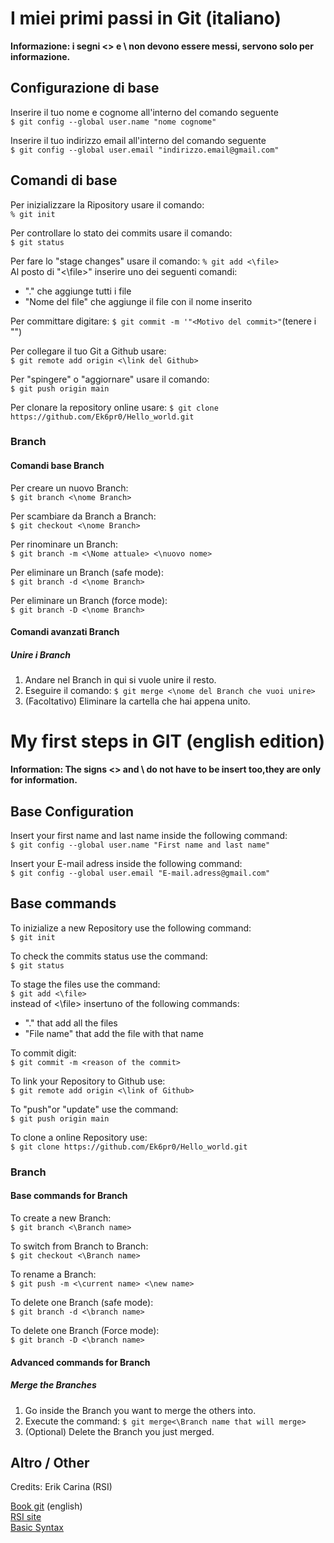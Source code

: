 # I miei primi passi in Git (italiano)

**Informazione: i segni <> e \ non devono essere messi, servono solo per informazione.**

## Configurazione di base

Inserire il tuo nome e cognome all'interno del comando seguente  
`$ git config --global user.name "nome cognome"`


Inserire il tuo indirizzo email all'interno del comando seguente  
`$ git config --global user.email "indirizzo.email@gmail.com"`

## Comandi di base

Per inizializzare la Ripository usare il comando:  
`% git init`
 
Per controllare lo stato dei commits usare il comando:  
`$ git status`

Per fare lo "stage changes" usare il comando:  `% git add <\file>`  
Al posto di "<\file>" inserire uno dei seguenti comandi:  
- "." che aggiunge tutti i file
- "Nome del file" che aggiunge il file con il nome inserito

Per committare digitare:  `$ git commit -m '"<Motivo del commit>"`(tenere i "")

Per collegare il tuo Git a Github usare:  
`$ git remote add origin <\link del Github>`

Per "spingere" o "aggiornare" usare il comando:  
`$ git push origin main`

Per clonare la repository online usare: 
`$ git clone https://github.com/Ek6pr0/Hello_world.git` 

### Branch

#### Comandi base Branch

Per creare un nuovo Branch:  
`$ git branch <\nome Branch>`

Per scambiare da Branch a Branch:  
`$ git checkout <\nome Branch>`

Per rinominare un Branch:  
`$ git branch -m <\Nome attuale> <\nuovo nome>`

Per eliminare un Branch (safe mode):  
`$ git branch -d <\nome Branch>`

Per eliminare un Branch (force mode):  
`$ git branch -D <\nome Branch>`

#### Comandi avanzati Branch

##### Unire i Branch

1. Andare nel Branch in qui si vuole unire il resto.  
2. Eseguire il comando: `$ git merge <\nome del Branch che vuoi unire>`
3. (Facoltativo) Eliminare la cartella che hai appena unito.


# My first steps in GIT (english edition)

**Information: The signs <> and \ do not have to be insert too,they are only for information.**

## Base Configuration

Insert your first name and last name inside the following command:  
`$ git config --global user.name "First name and last name"`

Insert your E-mail adress inside the following command:  
`$ git config --global user.email "E-mail.adress@gmail.com"`

## Base commands

To inizialize a new Repository use the following command:  
`$ git init`

To check the commits status use the command:  
`$ git status`

To stage the files use the command:  
`$ git add <\file>`  
instead of <\file> insertuno of the following commands:  
- "." that add all the files
- "File name" that add the file with that name

To commit digit:  
`$ git commit -m <reason of the commit>`

To link your Repository to Github use:  
`$ git remote add origin <\link of Github>`

To "push"or "update" use the command:  
`$ git push origin main`

To clone a online Repository use:  
`$ git clone https://github.com/Ek6pr0/Hello_world.git`

### Branch

#### Base commands for Branch

To create a new Branch:  
`$ git branch <\Branch name>`

To switch from Branch to Branch:  
`$ git checkout <\Branch name>`

To rename a Branch:  
`$ git push -m <\current name> <\new name>`

To delete one Branch (safe mode):  
`$ git branch -d <\branch name>`

To delete one Branch (Force mode):  
`$ git branch -D <\branch name>`

#### Advanced commands for Branch

##### Merge the Branches

1. Go inside the Branch you want to merge the others into.
2. Execute the command: `$ git merge<\Branch name that will merge>`
3. (Optional) Delete the Branch you just merged.


## Altro / Other

Credits: Erik Carina (RSI)

[Book git](https://git-scm.com/book/en/v2) (english)  
[RSI site](https://www.rsi.ch/)  
[Basic Syntax](https://www.markdownguide.org/basic-syntax/)
